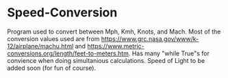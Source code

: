 # Speed-Conversion
Program used to convert between Mph, Kmh, Knots, and Mach.
Most of the conversion values used are from https://www.grc.nasa.gov/www/k-12/airplane/machu.html and https://www.metric-conversions.org/length/feet-to-meters.htm.
Has many "while True"s for convience when doing simultanious calculations. 
Speed of Light to be added soon (for fun of course). 
